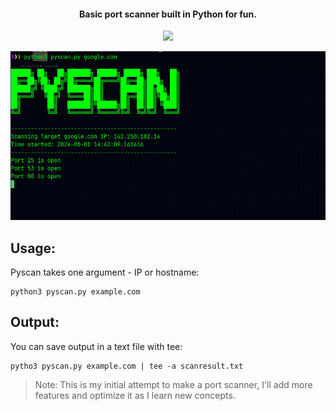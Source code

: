 <h4 align="center"> Basic port scanner built in Python for fun.</h4>

<p align="center">
  <a href="https://github.com/shellvik/pyscan">
    <img src="https://github.com/shellvik/pyscan/src/pyscan.png">
  </a>
</p>

<p align="center"><img src="/src/pyscan.png" alt="Pyscan Demo"></p>

## Usage:
Pyscan takes one argument - IP or hostname:

```
python3 pyscan.py example.com
```
## Output:
You  can save output in a text file with tee:

```
pytho3 pyscan.py example.com | tee -a scanresult.txt
```
> Note: This is my initial attempt to make a port scanner, I'll add more features and optimize it as I learn new concepts.


